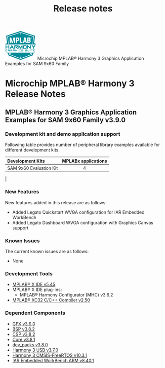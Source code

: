 ﻿---
title: Release notes
nav_order: 99
---

![MPLAB® Harmony Graphics Suite](./docs/images/mhgs.png) Microchip MPLAB® Harmony 3 Graphics Application Examples for SAM 9x60 Family
# Microchip MPLAB® Harmony 3 Release Notes

## MPLAB® Harmony 3 Graphics Application Examples for SAM 9x60 Family v3.9.0

### Development kit and demo application support

Following table provides number of peripheral library examples available for different development kits.

| Development Kits  | MPLABx applications |
|:-----------------|:-------------------:|
| SAM 9x60 Evaluation Kit | 4 |
|


### New Features

New features added in this release are as follows:

- Added Legato Quickstart WVGA configuration for IAR Embedded WorkBench
- Added Legato Dashboard WVGA configuration with Graphics Canvas support

### Known Issues

The current known issues are as follows:

- None

### Development Tools

- [MPLAB® X IDE v5.45](https://www.microchip.com/mplab/mplab-x-ide)
- MPLAB® X IDE plug-ins:
  - MPLAB® Harmony Configurator (MHC) v3.6.2
- [MPLAB® XC32 C/C++ Compiler v2.50](https://www.microchip.com/mplab/compilers)

### Dependent Components

* [GFX v3.9.0](https://github.com/Microchip-MPLAB-Harmony/gfx/releases/tag/v3.9.0)
* [BSP v3.8.2](https://github.com/Microchip-MPLAB-Harmony/bsp/releases/tag/v3.8.2)
* [CSP v3.8.2 ](https://github.com/Microchip-MPLAB-Harmony/csp/releases/tag/v3.8.2)
* [Core v3.8.1 ](https://github.com/Microchip-MPLAB-Harmony/core/releases/tag/v3.8.1)
* [dev_packs v3.8.0 ](https://github.com/Microchip-MPLAB-Harmony/dev_packs/releases/tag/v3.8.0)
* [Harmony 3 USB v3.7.0](https://github.com/Microchip-MPLAB-Harmony/usb/releases/tag/v3.7.0)
* [Harmony 3 CMSIS-FreeRTOS v10.3.1](https://github.com/ARM-software/CMSIS-FreeRTOS)
* [IAR Embedded WorkBench ARM v8.40.1](https://www.iar.com/iar-embedded-workbench/#!?architecture=Arm)
